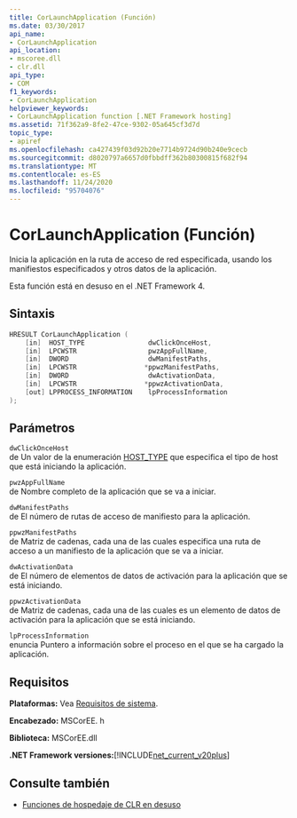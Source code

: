 ```yaml
---
title: CorLaunchApplication (Función)
ms.date: 03/30/2017
api_name:
- CorLaunchApplication
api_location:
- mscoree.dll
- clr.dll
api_type:
- COM
f1_keywords:
- CorLaunchApplication
helpviewer_keywords:
- CorLaunchApplication function [.NET Framework hosting]
ms.assetid: 71f362a9-8fe2-47ce-9302-05a645cf3d7d
topic_type:
- apiref
ms.openlocfilehash: ca427439f03d92b20e7714b9724d90b240e9cecb
ms.sourcegitcommit: d8020797a6657d0fbbdff362b80300815f682f94
ms.translationtype: MT
ms.contentlocale: es-ES
ms.lasthandoff: 11/24/2020
ms.locfileid: "95704076"
---
```

# <a name="corlaunchapplication-function"></a>CorLaunchApplication (Función)

Inicia la aplicación en la ruta de acceso de red especificada, usando los manifiestos especificados y otros datos de la aplicación.  
  
 Esta función está en desuso en el .NET Framework 4.  
  
## <a name="syntax"></a>Sintaxis  
  
```cpp  
HRESULT CorLaunchApplication (  
    [in]  HOST_TYPE                dwClickOnceHost,  
    [in]  LPCWSTR                  pwzAppFullName,  
    [in]  DWORD                    dwManifestPaths,  
    [in]  LPCWSTR                 *ppwzManifestPaths,  
    [in]  DWORD                    dwActivationData,  
    [in]  LPCWSTR                 *ppwzActivationData,  
    [out] LPPROCESS_INFORMATION    lpProcessInformation  
);  
```  
  
## <a name="parameters"></a>Parámetros  

 `dwClickOnceHost`  
 de Un valor de la enumeración [HOST_TYPE](host-type-enumeration.md) que especifica el tipo de host que está iniciando la aplicación.  
  
 `pwzAppFullName`  
 de Nombre completo de la aplicación que se va a iniciar.  
  
 `dwManifestPaths`  
 de El número de rutas de acceso de manifiesto para la aplicación.  
  
 `ppwzManifestPaths`  
 de Matriz de cadenas, cada una de las cuales especifica una ruta de acceso a un manifiesto de la aplicación que se va a iniciar.  
  
 `dwActivationData`  
 de El número de elementos de datos de activación para la aplicación que se está iniciando.  
  
 `ppwzActivationData`  
 de Matriz de cadenas, cada una de las cuales es un elemento de datos de activación para la aplicación que se está iniciando.  
  
 `lpProcessInformation`  
 enuncia Puntero a información sobre el proceso en el que se ha cargado la aplicación.  
  
## <a name="requirements"></a>Requisitos  

 **Plataformas:** Vea [Requisitos de sistema](../../get-started/system-requirements.md).  
  
 **Encabezado:** MSCorEE. h  
  
 **Biblioteca:** MSCorEE.dll  
  
 **.NET Framework versiones:**[!INCLUDE[net_current_v20plus](../../../../includes/net-current-v20plus-md.md)]  
  
## <a name="see-also"></a>Consulte también

- [Funciones de hospedaje de CLR en desuso](deprecated-clr-hosting-functions.md)

